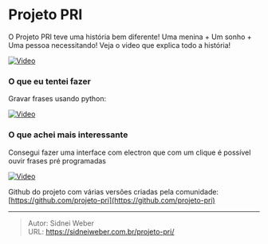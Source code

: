 # Projeto PRI


O Projeto PRI teve uma história bem diferente! Uma menina + Um sonho + Uma pessoa necessitando!
Veja o video que explica todo a história!

[![Video](https://img.youtube.com/vi/SLZFqMDMtJQ/0.jpg)](https://www.youtube.com/watch?v=SLZFqMDMtJQ)

### O que eu tentei fazer
Gravar frases usando python:

[![Video](https://img.youtube.com/vi/4oCHtqKj35s/0.jpg)](https://www.youtube.com/watch?v=4oCHtqKj35s)

### O que achei mais interessante
Consegui fazer uma interface com electron que com um clique é possível ouvir frases pré programadas

[![Video](https://img.youtube.com/vi/9Ry2a8n-_VM/0.jpg)](https://www.youtube.com/watch?v=9Ry2a8n-_VM)

Github do projeto com várias versões criadas pela comunidade: [https://github.com/projeto-pri](https://github.com/projeto-pri)


---

> Autor: Sidnei Weber  
> URL: https://sidneiweber.com.br/projeto-pri/  

